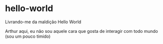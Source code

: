 # hello-world

Livrando-me da maldição Hello World 

Arthur aqui, eu não sou aquele cara que gosta de interagir com todo mundo (sou um pouco timido)

